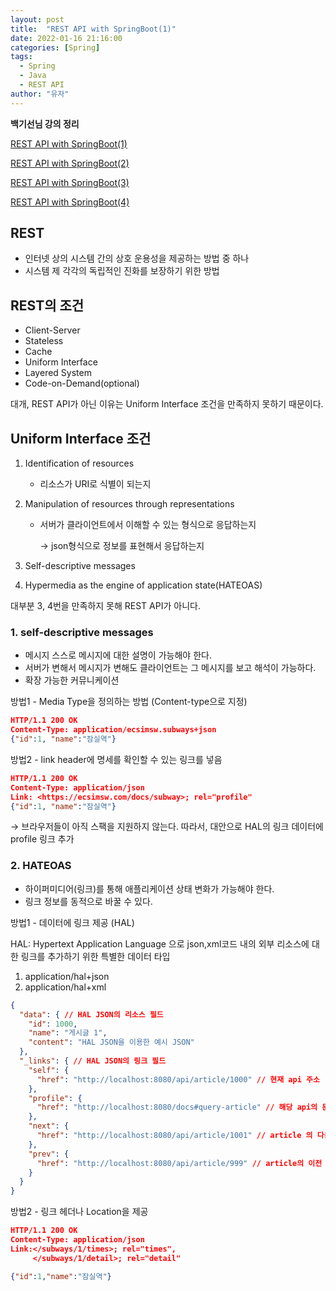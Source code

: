 ```yaml
---
layout: post
title:  "REST API with SpringBoot(1)"
date: 2022-01-16 21:16:00
categories: [Spring]
tags:
  - Spring
  - Java
  - REST API
author: "유자"
---
```


**백기선님 강의 정리**

[REST API with SpringBoot(1)](https://yessm621.github.io/springboot/Java-REST-API(1)/)

[REST API with SpringBoot(2)](https://yessm621.github.io/springboot/Java-REST-API(2)/)

[REST API with SpringBoot(3)](https://yessm621.github.io/springboot/Java-REST-API(3)/)

[REST API with SpringBoot(4)](https://yessm621.github.io/springboot/Java-REST-API(4)/)


## REST

- 인터넷 상의 시스템 간의 상호 운용성을 제공하는 방법 중 하나
- 시스템 제 각각의 독립적인 진화를 보장하기 위한 방법

## REST의 조건

- Client-Server
- Stateless
- Cache
- Uniform Interface
- Layered System
- Code-on-Demand(optional)


대개, REST API가 아닌 이유는 Uniform Interface 조건을 만족하지 못하기 때문이다.

## Uniform Interface 조건

1. Identification of resources
    - 리소스가 URI로 식별이 되는지
2. Manipulation of resources through representations
    - 서버가 클라이언트에서 이해할 수 있는 형식으로 응답하는지
        
        → json형식으로 정보를 표현해서 응답하는지
        
3. Self-descriptive messages
4. Hypermedia as the engine of application state(HATEOAS)

대부분 3, 4번을 만족하지 못해 REST API가 아니다.

### 1. self-descriptive messages

- 메시지 스스로 메시지에 대한 설명이 가능해야 한다.
- 서버가 변해서 메시지가 변해도 클라이언트는 그 메시지를 보고 해석이 가능하다.
- 확장 가능한 커뮤니케이션

방법1 - Media Type을 정의하는 방법 (Content-type으로 지정)

```json
HTTP/1.1 200 OK
Content-Type: application/ecsimsw.subways+json
{"id":1, "name":"잠실역"}
```

방법2 - link header에 명세를 확인할 수 있는 링크를 넣음

```json
HTTP/1.1 200 OK
Content-Type: application/json
Link: <https://ecsimsw.com/docs/subway>; rel="profile"
{"id":1, "name":"잠실역"}
```

→ 브라우저들이 아직 스팩을 지원하지 않는다. 따라서, 대안으로 HAL의 링크 데이터에 profile 링크 추가

### 2. HATEOAS

- 하이퍼미디어(링크)를 통해 애플리케이션 상태 변화가 가능해야 한다.
- 링크 정보를 동적으로 바꿀 수 있다.

방법1 - 데이터에 링크 제공 (HAL)

HAL: Hypertext Application Language 으로 json,xml코드 내의 외부 리소스에 대한 링크를 추가하기 위한 특별한 데이터 타입

1. application/hal+json
2. application/hal+xml

```json
{
  "data": { // HAL JSON의 리소스 필드
    "id": 1000,
    "name": "게시글 1",
    "content": "HAL JSON을 이용한 예시 JSON"
  },
  "_links": { // HAL JSON의 링크 필드
    "self": {
      "href": "http://localhost:8080/api/article/1000" // 현재 api 주소
    },
    "profile": {
      "href": "http://localhost:8080/docs#query-article" // 해당 api의 문서
    },
    "next": {
      "href": "http://localhost:8080/api/article/1001" // article 의 다음 api 주소
    },
    "prev": {
      "href": "http://localhost:8080/api/article/999" // article의 이전 api 주소
    }
  }
}
```

방법2 - 링크 헤더나 Location을 제공

```json
HTTP/1.1 200 OK
Content-Type: application/json
Link:</subways/1/times>; rel="times",
     </subways/1/detail>; rel="detail"

{"id":1,"name":"잠실역"}
```